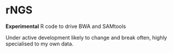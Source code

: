 rNGS
====

**Experimental** R code to drive BWA and SAMtools

Under active development likely to change and break often, highly specialised to my own data.
